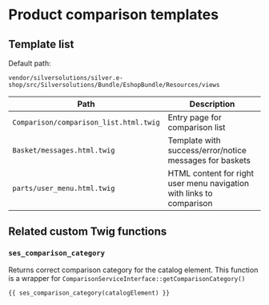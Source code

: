 # Product comparison templates

## Template list

Default path:

`vendor/silversolutions/silver.e-shop/src/Silversolutions/Bundle/EshopBundle/Resources/views`

|Path|Description|
|--- |--- |
|`Comparison/comparison_list.html.twig`|Entry page for comparison list|
|`Basket/messages.html.twig`|Template with success/error/notice messages for baskets|
|`parts/user_menu.html.twig`|HTML content for right user menu navigation with links to comparison|

## Related custom Twig functions

### `ses_comparison_category`

Returns correct comparison category for the catalog element.
This function is a wrapper for `ComparisonServiceInterface::getComparisonCategory()`

``` html+twig
{{ ses_comparison_category(catalogElement) }}
```
